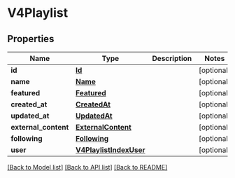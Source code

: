 # V4Playlist

## Properties
Name | Type | Description | Notes
------------ | ------------- | ------------- | -------------
**id** | [**Id**](Id.md) |  | [optional] 
**name** | [**Name**](Name.md) |  | [optional] 
**featured** | [**Featured**](Featured.md) |  | [optional] 
**created_at** | [**CreatedAt**](CreatedAt.md) |  | [optional] 
**updated_at** | [**UpdatedAt**](UpdatedAt.md) |  | [optional] 
**external_content** | [**ExternalContent**](ExternalContent.md) |  | [optional] 
**following** | [**Following**](Following.md) |  | [optional] 
**user** | [**V4PlaylistIndexUser**](V4PlaylistIndexUser.md) |  | [optional] 

[[Back to Model list]](../README.md#documentation-for-models) [[Back to API list]](../README.md#documentation-for-api-endpoints) [[Back to README]](../README.md)


